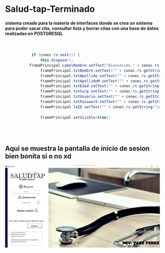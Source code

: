 # Salud-tap-Terminado
#### sistema creado para la materia de interfaces donde se crea un sistema para poder sacar cita, consultar lista y borrar citas con una base de datos realizadas en POSTGRESQL

```java


            if (conec.rs.next()) {
                this.dispose();
           framePrincipal.LabelNombre.setText("Bienvenido " + conec.rs.getString("nombre")+" "+conec.rs.getString("apellido_paterno"));
                framePrincipal.txtNombre.setText("" + conec.rs.getString("nombre"));
                framePrincipal.txtApellido.setText("" + conec.rs.getString("apellido_paterno"));
                framePrincipal.txtApellidoM.setText("" + conec.rs.getString("apellido_materno"));
                framePrincipal.txtEdad.setText("" + conec.rs.getString("edad"));
                framePrincipal.txtCurp.setText("" + conec.rs.getString("curp"));
                framePrincipal.txtUsuario.setText("" + conec.rs.getString("usuario"));
                framePrincipal.txtPassword.setText("" + conec.rs.getString("password"));
                framePrincipal.laID.setText("" + conec.rs.getString("id"));
                
                framePrincipal.setVisible(true);
                
                
                
   ```
   
   
   ## Aqui se muestra la pantalla de inicio de sesion bien bonita si o no xd
   
  ![por_si_acaso](pantalla_login.png)
